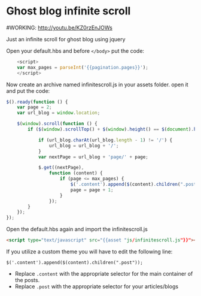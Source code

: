 Ghost blog infinite scroll
==========================

#WORKING: http://youtu.be/KZ0rzEnJOWs



Just an infinite scroll for ghost blog using jquery


Open your default.hbs and before ```</body>``` put the code:

```javascript
    <script>
    var max_pages = parseInt('{{pagination.pages}}');
    </script>
```


Now create an archive named infinitescroll.js in your assets folder.
open it and put the code:

```javascript
$().ready(function () {
    var page = 2;
    var url_blog = window.location;

    $(window).scroll(function () {
        if ($(window).scrollTop() + $(window).height() == $(document).height()) {

            if (url_blog.charAt(url_blog.length - 1) != '/') {
                url_blog = url_blog + '/';
            }
            var nextPage = url_blog + 'page/' + page;

            $.get((nextPage),
                function (content) {
                    if (page <= max_pages) {
                        $('.content').append($(content).children(".post").fadeIn());
                        page = page + 1;
                    }
                });
        }
    });
});
```
Open the default.hbs again and import the infinitescroll.js

```html
<script type="text/javascript" src="{{asset "js/infinitescroll.js"}}"></script>
```

If you utilize a custom theme you will have to edit the following line:
```
$('.content').append($(content).children(".post"));
```
* Replace ```.content``` with the appropriate selector for the main container of the posts.
* Replace ```.post``` with the appropriate selector for your articles/blogs

